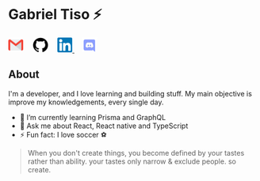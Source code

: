 # Gabriel Tiso ⚡️

<p>
    <a href="gabrieltisovinhasdebrito2@gmail.com"><img src="https://github.com/deut-erium/deut-erium/blob/master/assets/gmail.svg" width="30px" alt="mail"></a> &nbsp; &nbsp;
     <a href="https://github.com/Gabriel2233"><img src="https://github.com/deut-erium/deut-erium/blob/master/assets/github.svg" width="30px" alt="mail"></a> &nbsp; &nbsp;
    <a href="https://www.linkedin.com/in/gabriel-tiso-439b111b0/"><img src="https://github.com/deut-erium/deut-erium/blob/master/assets/linkedin.svg" width="30px" alt="LinkedIn">     </a> &nbsp; &nbsp;
   <a href="https://discord.com/users/GabrielT#7480"><img src="https://github.com/deut-erium/deut-erium/blob/master/assets/discord.svg" width="30px" alt="LinkedIn"></a> &nbsp; &nbsp;
</p>

## About
I'm a developer, and I love learning and building stuff. My main objective is improve my knowledgements, every single day. 


- 🌱 I’m currently learning Prisma and GraphQL
- 💬 Ask me about React, React native and TypeScript
- ⚡ Fun fact: I love soccer :soccer:

> When you don't create things, you become defined by your tastes rather than ability. your tastes only narrow & exclude people. so create.




 
